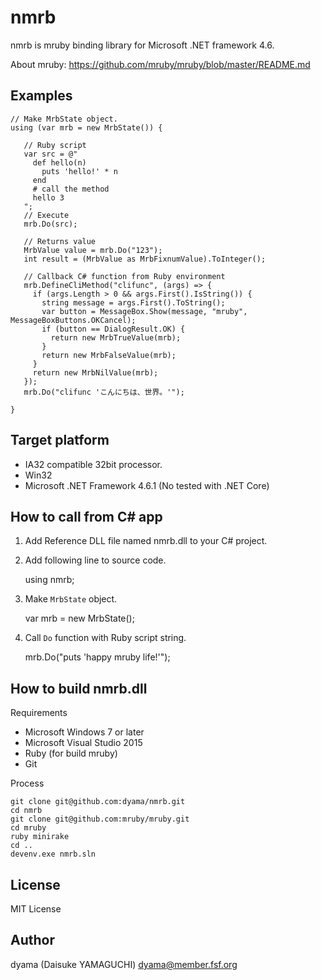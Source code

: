 # nmrb
nmrb is mruby binding library for Microsoft .NET framework 4.6.

About mruby: https://github.com/mruby/mruby/blob/master/README.md

## Examples

    // Make MrbState object.
    using (var mrb = new MrbState()) {
    
       // Ruby script
       var src = @"
         def hello(n)
           puts 'hello!' * n
         end
         # call the method
         hello 3
       ";
       // Execute
       mrb.Do(src);
    
       // Returns value
       MrbValue value = mrb.Do("123");
       int result = (MrbValue as MrbFixnumValue).ToInteger();
       
       // Callback C# function from Ruby environment
       mrb.DefineCliMethod("clifunc", (args) => {
         if (args.Length > 0 && args.First().IsString()) {
           string message = args.First().ToString();
           var button = MessageBox.Show(message, "mruby", MessageBoxButtons.OKCancel);
           if (button == DialogResult.OK) {
             return new MrbTrueValue(mrb);
           }
           return new MrbFalseValue(mrb);
         }
         return new MrbNilValue(mrb);
       });
       mrb.Do("clifunc 'こんにちは、世界。'");
       
    }

## Target platform

* IA32 compatible 32bit processor.
* Win32
* Microsoft .NET Framework 4.6.1 (No tested with .NET Core)

## How to call from C# app

1. Add Reference DLL file named nmrb.dll to your C# project.
2. Add following line to source code.

    using nmrb;
    
3. Make `MrbState` object.

    var mrb = new MrbState();
    
4. Call `Do` function with Ruby script string.

    mrb.Do("puts 'happy mruby life!'");
    
## How to build nmrb.dll

Requirements

* Microsoft Windows 7 or later
* Microsoft Visual Studio 2015
* Ruby (for build mruby)
* Git

Process

    git clone git@github.com:dyama/nmrb.git
    cd nmrb
    git clone git@github.com:mruby/mruby.git
    cd mruby
    ruby minirake
    cd ..
    devenv.exe nmrb.sln

## License

MIT License

## Author

dyama (Daisuke YAMAGUCHI) dyama@member.fsf.org

    
